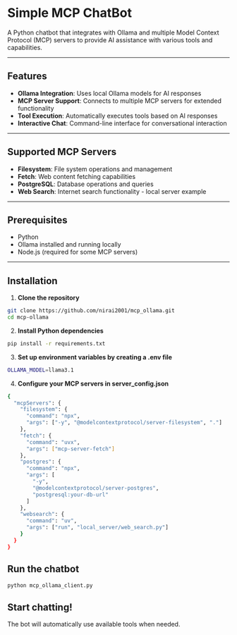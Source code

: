 # Simple MCP ChatBot

A Python chatbot that integrates with Ollama and multiple Model Context Protocol (MCP) servers to provide AI assistance with various tools and capabilities.

---

## Features

- **Ollama Integration**: Uses local Ollama models for AI responses  
- **MCP Server Support**: Connects to multiple MCP servers for extended functionality  
- **Tool Execution**: Automatically executes tools based on AI responses  
- **Interactive Chat**: Command-line interface for conversational interaction  

---

## Supported MCP Servers

- **Filesystem**: File system operations and management  
- **Fetch**: Web content fetching capabilities  
- **PostgreSQL**: Database operations and queries  
- **Web Search**: Internet search functionality - local server example

---

## Prerequisites

- Python   
- Ollama installed and running locally  
- Node.js (required for some MCP servers)   

---

## Installation

1. **Clone the repository**

```bash
git clone https://github.com/nirai2001/mcp_ollama.git
cd mcp-ollama
```
2.  **Install Python dependencies**
```bash
pip install -r requirements.txt
```
3. **Set up environment variables by creating a .env file**
```bash
OLLAMA_MODEL=llama3.1
```
4. **Configure your MCP servers in server_config.json**
```bash
{
  "mcpServers": {
    "filesystem": {
      "command": "npx",
      "args": ["-y", "@modelcontextprotocol/server-filesystem", "."]
    },
    "fetch": {
      "command": "uvx",
      "args": ["mcp-server-fetch"]
    },
    "postgres": {
      "command": "npx",
      "args": [
        "-y",
        "@modelcontextprotocol/server-postgres",
        "postgresql:your-db-url"
      ]
    },
    "websearch": {
      "command": "uv",
      "args": ["run", "local_server/web_search.py"]
    }
  }
}
```

## Run the chatbot
```bash
python mcp_ollama_client.py
```
## Start chatting!
The bot will automatically use available tools when needed.
